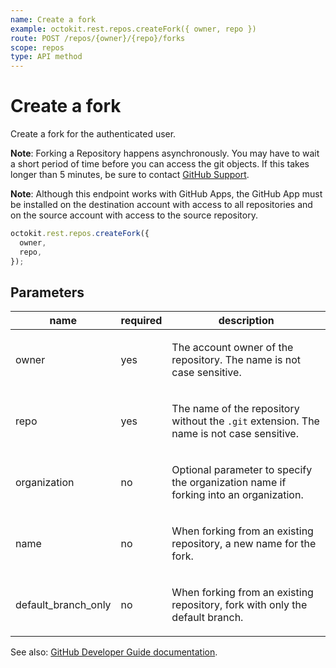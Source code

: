 ```yaml
---
name: Create a fork
example: octokit.rest.repos.createFork({ owner, repo })
route: POST /repos/{owner}/{repo}/forks
scope: repos
type: API method
---
```


# Create a fork

Create a fork for the authenticated user.

**Note**: Forking a Repository happens asynchronously. You may have to wait a short period of time before you can access the git objects. If this takes longer than 5 minutes, be sure to contact [GitHub Support](https://support.github.com/contact?tags=dotcom-rest-api).

**Note**: Although this endpoint works with GitHub Apps, the GitHub App must be installed on the destination account with access to all repositories and on the source account with access to the source repository.

```js
octokit.rest.repos.createFork({
  owner,
  repo,
});
```

## Parameters

<table>
  <thead>
    <tr>
      <th>name</th>
      <th>required</th>
      <th>description</th>
    </tr>
  </thead>
  <tbody>
    <tr><td>owner</td><td>yes</td><td>

The account owner of the repository. The name is not case sensitive.

</td></tr>
<tr><td>repo</td><td>yes</td><td>

The name of the repository without the `.git` extension. The name is not case sensitive.

</td></tr>
<tr><td>organization</td><td>no</td><td>

Optional parameter to specify the organization name if forking into an organization.

</td></tr>
<tr><td>name</td><td>no</td><td>

When forking from an existing repository, a new name for the fork.

</td></tr>
<tr><td>default_branch_only</td><td>no</td><td>

When forking from an existing repository, fork with only the default branch.

</td></tr>
  </tbody>
</table>

See also: [GitHub Developer Guide documentation](https://docs.github.com/rest/reference/repos#create-a-fork).
